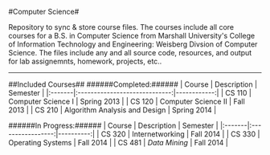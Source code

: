 #Computer Science#

Repository to sync &amp; store course files. The courses include all core courses for a B.S. in Computer Science from Marshall University's College of Information Technology and Engineering: Weisberg Divsion of Computer Science. The files include any and all source code, resources, and output for lab assignemnts, homework, projects, etc..

- - -

##Included Courses##
######Completed:######
| Course | Description                   | Semester    |
|:-------|:-----------------------------:|------------:|
| CS 110 | Computer Science I            | Spring 2013 |
| CS 120 | Computer Science II           | Fall 2013   |
| CS 210 | Algorithm Analysis and Design | Spring 2014 |

######In Progress:######
| Course | Description       | Semester  |
|:-------|:-----------------:|----------:|
| CS 320 | Internetworking   | Fall 2014 |
| CS 330 | Operating Systems | Fall 2014 |
| CS 481 | *Data Mining*     | Fall 2014 |
